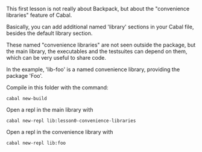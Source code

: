 This first lesson is not really about Backpack, but about the "convenience
libraries" feature of Cabal.

Basically, you can add additional named 'library' sections in your Cabal file,
besides the default library section.

These named "convenience libraries" are not seen outside the package, but the
main library, the executables and the testsuites can depend on them, which can
be very useful to share code. 

In the example, 'lib-foo' is a named convenience library, providing the package 'Foo'.

Compile in this folder with the command:

```
cabal new-build
```

Open a repl in the main library with

```
cabal new-repl lib:lesson0-convenience-libraries
```

Open a repl in the convenience library with

```
cabal new-repl lib:foo
```
